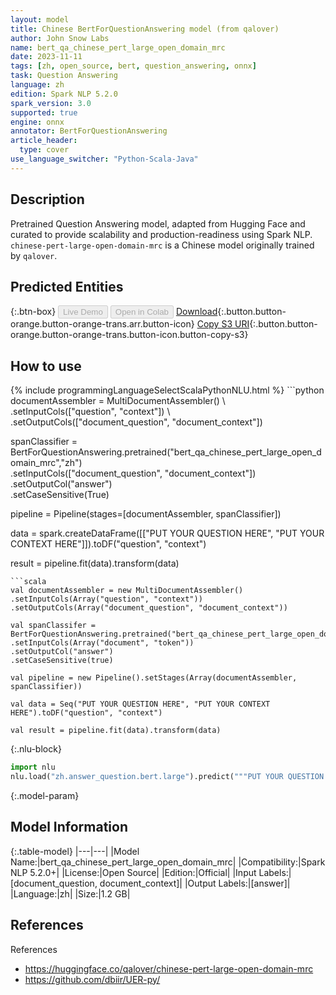 ```yaml
---
layout: model
title: Chinese BertForQuestionAnswering model (from qalover)
author: John Snow Labs
name: bert_qa_chinese_pert_large_open_domain_mrc
date: 2023-11-11
tags: [zh, open_source, bert, question_answering, onnx]
task: Question Answering
language: zh
edition: Spark NLP 5.2.0
spark_version: 3.0
supported: true
engine: onnx
annotator: BertForQuestionAnswering
article_header:
  type: cover
use_language_switcher: "Python-Scala-Java"
---
```


## Description

Pretrained Question Answering model, adapted from Hugging Face and curated to provide scalability and production-readiness using Spark NLP. `chinese-pert-large-open-domain-mrc` is a Chinese model originally trained by `qalover`.

## Predicted Entities



{:.btn-box}
<button class="button button-orange" disabled>Live Demo</button>
<button class="button button-orange" disabled>Open in Colab</button>
[Download](https://s3.amazonaws.com/auxdata.johnsnowlabs.com/public/models/bert_qa_chinese_pert_large_open_domain_mrc_zh_5.2.0_3.0_1699675144184.zip){:.button.button-orange.button-orange-trans.arr.button-icon}
[Copy S3 URI](s3://auxdata.johnsnowlabs.com/public/models/bert_qa_chinese_pert_large_open_domain_mrc_zh_5.2.0_3.0_1699675144184.zip){:.button.button-orange.button-orange-trans.button-icon.button-copy-s3}

## How to use



<div class="tabs-box" markdown="1">
{% include programmingLanguageSelectScalaPythonNLU.html %}
```python
documentAssembler = MultiDocumentAssembler() \
.setInputCols(["question", "context"]) \
.setOutputCols(["document_question", "document_context"])

spanClassifier = BertForQuestionAnswering.pretrained("bert_qa_chinese_pert_large_open_domain_mrc","zh") \
.setInputCols(["document_question", "document_context"]) \
.setOutputCol("answer")\
.setCaseSensitive(True)

pipeline = Pipeline(stages=[documentAssembler, spanClassifier])

data = spark.createDataFrame([["PUT YOUR QUESTION HERE", "PUT YOUR CONTEXT HERE"]]).toDF("question", "context")

result = pipeline.fit(data).transform(data)
```
```scala
val documentAssembler = new MultiDocumentAssembler() 
.setInputCols(Array("question", "context")) 
.setOutputCols(Array("document_question", "document_context"))

val spanClassifer = BertForQuestionAnswering.pretrained("bert_qa_chinese_pert_large_open_domain_mrc","zh") 
.setInputCols(Array("document", "token")) 
.setOutputCol("answer")
.setCaseSensitive(true)

val pipeline = new Pipeline().setStages(Array(documentAssembler, spanClassifier))

val data = Seq("PUT YOUR QUESTION HERE", "PUT YOUR CONTEXT HERE").toDF("question", "context")

val result = pipeline.fit(data).transform(data)
```

{:.nlu-block}
```python
import nlu
nlu.load("zh.answer_question.bert.large").predict("""PUT YOUR QUESTION HERE|||"PUT YOUR CONTEXT HERE""")
```
</div>

{:.model-param}
## Model Information

{:.table-model}
|---|---|
|Model Name:|bert_qa_chinese_pert_large_open_domain_mrc|
|Compatibility:|Spark NLP 5.2.0+|
|License:|Open Source|
|Edition:|Official|
|Input Labels:|[document_question, document_context]|
|Output Labels:|[answer]|
|Language:|zh|
|Size:|1.2 GB|

## References

References

- https://huggingface.co/qalover/chinese-pert-large-open-domain-mrc
- https://github.com/dbiir/UER-py/